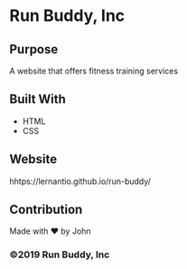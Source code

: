 # Run Buddy, Inc

## Purpose
A website that offers fitness training services

## Built With
* HTML
* CSS

## Website
hhtps://lernantio.github.io/run-buddy/

## Contribution
Made with ❤ by John 

### ©2019 Run Buddy, Inc
